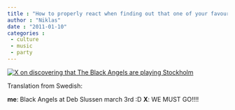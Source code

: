 ```yaml
---
title : "How to properly react when finding out that one of your favourite bands are playing in your town"
author : "Niklas"
date : "2011-01-10"
categories : 
 - culture
 - music
 - party
---
```


[![X on discovering that The Black Angels are playing Stockholm](https://niklasblog.com/wp-content/2011-01-10-miavsblackangels.jpg "X on discovering that The Black Angels are playing Stockholm")](https://niklasblog.com/?attachment_id=6016)

Translation from Swedish:

**me**: Black Angels at Deb Slussen march 3rd :D **X**: WE MUST GO!!!!

